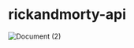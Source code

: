 # rickandmorty-api 
![Document (2)](https://user-images.githubusercontent.com/37955758/177616722-ea5ed2c0-71e8-4444-8bb6-01dc55b12660.png)
